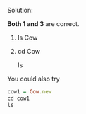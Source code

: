


Solution:

**Both 1 and 3** are correct.

1) ls Cow


3)  cd Cow
   
    ls




You could also try

```ruby
cow1 = Cow.new
cd cow1
ls
```
